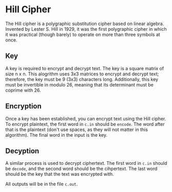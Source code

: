 # Hill Cipher
The Hill cipher is a polygraphic substitution cipher based on linear algebra. Invented by Lester S. Hill in 1929, it was the first polygraphic cipher in which it was practical (though barely) to operate on more than three symbols at once.
## Key
A key is required to encrypt and decrypt text. The key is a square matrix of size n x n. This alogrithm uses 3x3 matrices to encrypt and decrypt text; therefore, the key must be 9 (3x3) characters long. Additionally, this key must be invertible in modulo 26, meaning that its determinant must be coprime with 26.
## Encryption
Once a key has been established, you can encrypt text using the Hill cipher. To encrypt plaintext, the first word in `c.in` should be `encode`. The word after that is the plaintext (don't use spaces, as they will not matter in this algorithm). The final word in the input is the key.
## Decyption
A similar process is used to decrypt ciphertext. The first word in `c.in` should be `decode`, and the second word should be the cihpertext. The last word should be the key that the text was encrypted with.

All outputs will be in the file `c.out`.